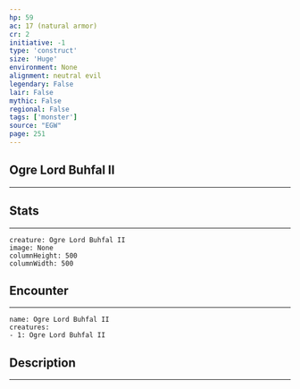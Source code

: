 ```yaml
---
hp: 59
ac: 17 (natural armor)
cr: 2
initiative: -1
type: 'construct'    
size: 'Huge'
environment: None
alignment: neutral evil
legendary: False
lair: False
mythic: False
regional: False
tags: ['monster']
source: "EGW"
page: 251
---
```


## Ogre Lord Buhfal II
---



## Stats
---

```statblock
creature: Ogre Lord Buhfal II
image: None
columnHeight: 500
columnWidth: 500
```

## Encounter
---

```encounter-table
name: Ogre Lord Buhfal II
creatures:
- 1: Ogre Lord Buhfal II
```

## Description
---




